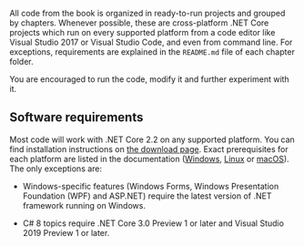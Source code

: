 All code from the book is organized in ready-to-run projects and grouped by chapters. Whenever possible, these are cross-platform .NET Core projects which run on every supported platform from a code editor like Visual Studio 2017 or Visual Studio Code, and even from command line. For exceptions, requirements are explained in the `README.md` file of each chapter folder.

You are encouraged to run the code, modify it and further experiment with it.

## Software requirements

Most code will work with .NET Core 2.2 on any supported platform. You can find installation instructions on [the download page](https://dotnet.microsoft.com/download). Exact prerequisites for each platform are listed in the documentation ([Windows](https://docs.microsoft.com/en-us/dotnet/core/windows-prerequisites?tabs=netcore2x), [Linux](https://docs.microsoft.com/en-us/dotnet/core/linux-prerequisites?tabs=netcore2x) or [macOS](https://docs.microsoft.com/en-us/dotnet/core/macos-prerequisites?tabs=netcore2x)). The only exceptions are:

* Windows-specific features (Windows Forms, Windows Presentation Foundation (WPF) and ASP.NET) require the latest version of .NET framework running on Windows.

* C# 8 topics require .NET Core 3.0 Preview 1 or later and Visual Studio 2019 Preview 1 or later.
